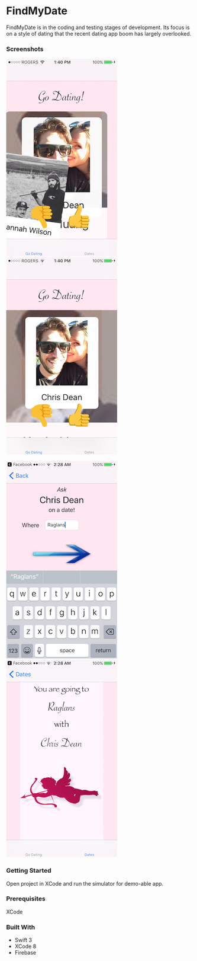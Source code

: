 # FindMyDate

  FindMyDate is in the coding and testing stages of development. Its focus is on a style of dating that the recent dating app
  boom has largely overlooked.

### Screenshots

![Screenshot](/images/IMG-8930.PNG) ![Screenshot](/images/IMG-8929.PNG) 

![Screenshot](/images/IMG-8926.PNG) ![Screenshot](/images/IMG-8927.PNG)  

### Getting Started
  Open project in XCode and run the simulator for demo-able app. 
  
### Prerequisites
  XCode

### Built With
  - Swift 3
  - XCode 8
  - Firebase
